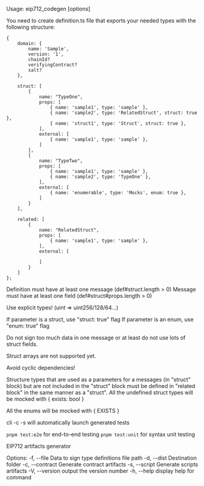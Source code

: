 Usage: eip712_codegen [options]

You need to create definition.ts file that exports your needed types with the following structure:

```
{
    domain: {
        name: 'Sample',
        version: '1',
        chainId?
        verifyingContract?
        salt?
    },

    struct: [
        {
            name: "TypeOne", 
            props: [
                { name: 'sample1', type: 'sample' },
                { name: 'sample2', type: 'RelatedStruct', struct: true },
                { name: 'struct1', type: 'Struct', struct: true },
            ],
            external: [
                { name: 'sample1', type: 'sample' },
            ]
        },
        {
            name: "TypeTwo",
            props: [
                { name: 'sample1', type: 'sample' },
                { name: 'sample2', type: 'TypeOne' },
            ],
            external: [
                { name: 'enumerable', type: 'Mocks', enum: true },
            ]
        }
    ],

    related: [
        {
            name: "RelatedStruct",
            props: [
                { name: 'sample1', type: 'sample' },
            ],
            external: [
                
            ]
        }
    ]
}; 
```

Definition must have at least one message (def#struct.length > 0)
Message must have at least one field (def#struct#props.length > 0)

Use explicit types! (uint => uint256/128/64...)

If parameter is a struct, use "struct: true" flag
If parameter is an enum, use "enum: true" flag

Do not sign too much data in one message or at least do not use lots of struct fields.

Struct arrays are not supported yet.

Avoid cyclic dependencies!

Structure types that are used as a parameters for a messages (in "struct" block) but are not included in the "struct" block must be defined in "related block" in the same manner as a "struct".
All the undefined struct types will be mocked with { exists: bool }

All the enums will be mocked with { EXISTS }

cli -c -s will automatically launch generated tests

```pnpm test:e2e``` for end-to-end testing
```pnpm test:unit``` for syntax unit testing

EIP712 artifacts generator

Options:
  -f, --file  <path>  Data to sign type definitions file path
  -d, --dist  <path>  Destination folder
  -c, --contract      Generate contract artifacts
  -s, --script        Generate scripts artifacts
  -V, --version       output the version number
  -h, --help          display help for command